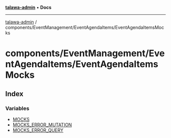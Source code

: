 [**talawa-admin**](../../../../README.md) • **Docs**

***

[talawa-admin](../../../../modules.md) / components/EventManagement/EventAgendaItems/EventAgendaItemsMocks

# components/EventManagement/EventAgendaItems/EventAgendaItemsMocks

## Index

### Variables

- [MOCKS](variables/MOCKS.md)
- [MOCKS\_ERROR\_MUTATION](variables/MOCKS_ERROR_MUTATION.md)
- [MOCKS\_ERROR\_QUERY](variables/MOCKS_ERROR_QUERY.md)

